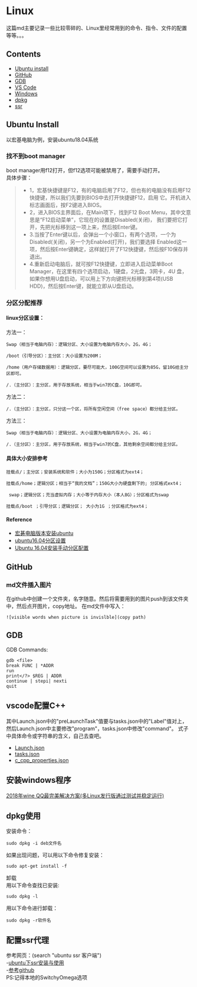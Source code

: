 # Linux
这篇md主要记录一些比较零碎的、Linux里经常用到的命令、指令、文件的配置等等。。。
## Contents
- [Ubuntu install](#ubuntu)
- [GitHub](#github)
- [GDB](#gdb)
- [VS Code](#vscode)
- [Windows](#exe)
- [dpkg](#dpkg)
- [ssr](#ssr)
<span id="ubuntu"></span>
## Ubuntu Install
以宏基电脑为例，安装ubuntu18.04系统
### 找不到boot manager
boot manager用f12打开，但f12选项可能被禁用了，需要手动打开。  
具体步骤：
> * 1，宏基快捷键是F12，有的电脑启用了F12，但也有的电脑没有启用F12快捷键，所以我们先要到BIOS中去打开快捷键F12，启用
它。开机进入标志画面后，按F2键进入BIOS。
> * 2，进入BIOS主界面后，在Main项下，找到F12 Boot Menu，其中文意思是“F12启动菜单”，它现在的设置是Disabled(关闭)，
我们要把它打开，先把光标移到这一项上来，然后按Enter键。
> * 3.当按了Enter键以后，会弹出一个小窗口，有两个选项，一个为Disabled(关闭)，另一个为Enabled(打开)，我们要选择
Enabled这一项，然后按Enter键确定，这样就打开了F12快捷键，然后按F10保存并退出。
> * 4.重新启动电脑后，就可按F12快捷键，立即进入启动菜单Boot Manager，在这里有四个选项启动，1硬盘，2光盘，3网卡，4U
盘，如果你想用U盘启动，可以用上下方向键把光标移到第4项(USB HDD)，然后按Enter键，就能立即从U盘启动。
### 分区分配推荐
#### linux分区设置：  
方法一：
```
Swap（相当于电脑内存）：逻辑分区、大小设置为电脑内存大小，2G，4G；

/boot（引导分区）：主分区：大小设置为200M；

/home（用户存储数据用）：逻辑分区，要尽可能大，100G空间可以设置为85G，留10G给主分区即可。

/.（主分区）：主分区，用于存放系统，相当于win7的C盘，10G即可。
```
方法二：
```
/.（主分区）：主分区，只分这一个区，将所有空闲空间（free space）都分给主分区。
```
方法三：
```
Swap（相当于电脑内存）：逻辑分区、大小设置为电脑内存大小，2G，4G；

/.（主分区）：主分区，用于存放系统，相当于win7的C盘，其他剩余空间都分给主分区。
```
#### 具体大小安排参考
```
挂载点/；主分区；安装系统和软件；大小为150G；分区格式为ext4； 

挂载点/home；逻辑分区；相当于“我的文档”；150G大小为硬盘剩下的; 分区格式ext4； 

 swap；逻辑分区；充当虚拟内存；大小等于内存大小（本人8G）；分区格式为swap 

挂载点/boot ；引导分区；逻辑分区； 大小为1G ；分区格式为ext4；
```
#### Reference
- [宏碁电脑版本安装ubuntu](https://www.jianshu.com/p/1b66f5c78025)
- [ubuntu16.04分区设置](https://blog.csdn.net/zhangxiangweide/article/details/74779652)
- [Ubuntu 16.04安装手动分区配置](https://blog.csdn.net/qq_27623521/article/details/78836988)
<span id="github"></span>
## GitHub
### md文件插入图片
在github中创建一个文件夹，名字随意。然后将需要用到的图片push到该文件夹中，然后点开图片，copy地址。
在md文件中写入：
```
![visible words when picture is invislble](copy path)
```
<span id="gdb"></span>
## GDB
GDB Commands:
```
gdb <file>  
break FUNC | *ADDR  
run  
print</?> $REG | ADDR
continue | stepi| nexti
quit
```
<span id="vscode"></span>
## vscode配置C++
其中Launch.json中的"preLaunchTask"值要与tasks.json中的"Label"值对上，然后Launch.json中主要修改"program"，tasks.json中修改"command"。
式子中具体命令或字符串的含义，自己去查吧。  
- [Launch.json](https://github.com/ruishaopu561/ics/blob/produce/Linux/Launch.json)
- [tasks.json](https://github.com/ruishaopu561/ics/blob/produce/Linux/tasks.json)  
- [c_cpp_properties.json](https://github.com/ruishaopu561/ics/blob/produce/Linux/c_cpp_properties.json)
<span id="exe"></span>
## 安装windows程序
[2018年wine QQ最完美解决方案(多Linux发行版通过测试并稳定运行)](https://www.lulinux.com/archives/1319)
<span id="dpkg"></span>
## dpkg使用
安装命令：
```
sudo dpkg -i deb文件名
```
如果出现问题，可以用以下命令修复安装：
 ```
 sudo apt-get install -f
 ```
 卸载  
 用以下命令查找已安装:  
 ```
 sudo dpkg -l
 ```
 用以下命令进行卸载：  
 ```
 sudo dpkg -r软件名
 ```
<span id="ssr"></span>
## 配置ssr代理
参考网页：(search "ubuntu ssr 客户端")  
-[ubuntu下ssr安装与使用](http://cache.baiducontent.com/c?m=9d78d513d98411e804abd3690d679627594380122ba7a4020ea28438e3732844506793ac57260775a3d13b275fa0131aacb2776536703daade8dcd5dddccca737cd4666e370b8636438e46b2895b73c522c35dbaae19e3baf137&p=9e759a4ed1d817e60be296271156&newp=86759a4ed18518b905f5c7710f0c92695d0fc20e3cd0c44324b9d71fd325001c1b69e7bf23211701d4c0796207ad4859e1f53170301766dada9fca458ae7c46e769e7a2c&user=baidu&fm=sc&query=ubuntu+ssr+%BF%CD%BB%A7%B6%CB&qid=da660653000f057e&p1=8)  
-[参考github](https://github.com/FelisCatus/SwitchyOmega/releases)  
PS:记得本地的SwitchyOmega选项
